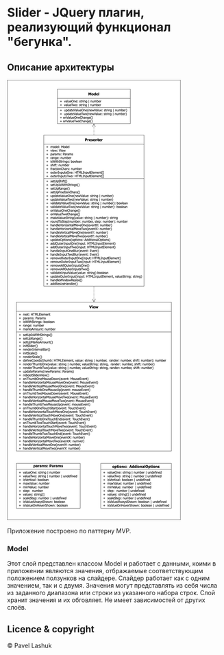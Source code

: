 # Slider - JQuery плагин, реализующий функционал "бегунка".

## Описание архитектуры
![](images/diagram.png)

Приложение построено по паттерну MVP.
###  Model
Этот слой представлен классом Model и работает с данными, коими в приложении являются значения, отбражаемые соответствующим положением ползунков на слайдере. Слайдер работает как с одним значением, так и с двумя. Значения могут представлять из себя числа из заданного диапазона или строки из указанного набора строк. Слой хранит значения и их обговляет. Не имеет зависимостей от других слоёв.


## Licence & copyright

© Pavel Lashuk
